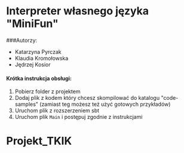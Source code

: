 # Interpreter własnego języka "MiniFun"

###Autorzy: 
 - Katarzyna Pyrczak
 - Klaudia Kromołowska
 - Jędrzej Kosior 
 
#### Krótka instrukcja obsługi:
1. Pobierz folder z projektem
2. Dodaj plik z kodem który chcesz skompilować do katalogu "code-samples" (zamiast teg możesz też użyć gotowych przykładów)
3. Uruchom plik z rozszerzeniem sbt 
4. Uruchom plik `Main` i postępuj zgodnie z instrukcjami
# Projekt_TKIK
